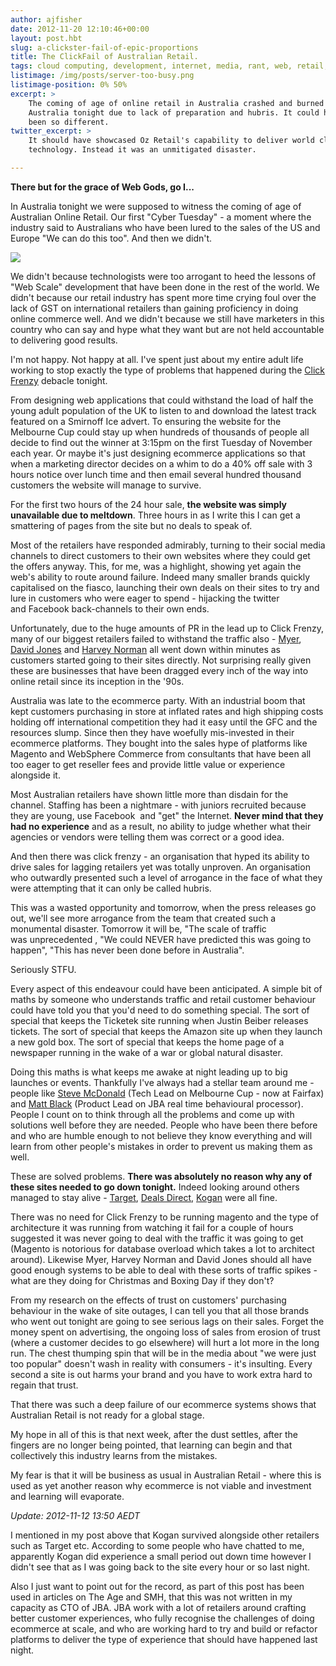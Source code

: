 ```yaml
---
author: ajfisher
date: 2012-11-20 12:10:46+00:00
layout: post.hbt
slug: a-clickster-fail-of-epic-proportions
title: The ClickFail of Australian Retail.
tags: cloud computing, development, internet, media, rant, web, retail, ecommerce
listimage: /img/posts/server-too-busy.png
listimage-position: 0% 50%
excerpt: >
    The coming of age of online retail in Australia crashed and burned in
    Australia tonight due to lack of preparation and hubris. It could have
    been so different.
twitter_excerpt: >
    It should have showcased Oz Retail's capability to deliver world class
    technology. Instead it was an unmitigated disaster.

---
```


**There but for the grace of Web Gods, go I...**

In Australia tonight we were supposed to witness the coming of age of Australian Online Retail. Our first "Cyber Tuesday" - a moment where the industry said to Australians who have been lured to the sales of the US and Europe "We can do this too". And then we didn't.

![](/img/posts/server-too-busy.png)

We didn't because technologists were too arrogant to heed the lessons of "Web Scale" development that have been done in the rest of the world. We didn't because our retail industry has spent more time crying foul over the lack of GST on international retailers than gaining proficiency in doing online commerce well. And we didn't because we still have marketers in this country who can say and hype what they want but are not held accountable to delivering good results.

I'm not happy. Not happy at all. I've spent just about my entire adult life working to stop exactly the type of problems that happened during the [Click Frenzy](http://clickfrenzy.com.au) debacle tonight.

From designing web applications that could withstand the load of half the young adult population of the UK to listen to and download the latest track featured on a Smirnoff Ice advert. To ensuring the website for the Melbourne Cup could stay up when hundreds of thousands of people all decide to find out the winner at 3:15pm on the first Tuesday of November each year. Or maybe it's just designing ecommerce applications so that when a marketing director decides on a whim to do a 40% off sale with 3 hours notice over lunch time and then email several hundred thousand customers the website will manage to survive.

For the first two hours of the 24 hour sale, <b>the website was simply unavailable due to meltdown</b>. Three hours in as I write this I can get a smattering of pages from the site but no deals to speak of.

Most of the retailers have responded admirably, turning to their social media channels to direct customers to their own websites where they could get the offers anyway. This, for me, was a highlight, showing yet again the web's ability to route around failure. Indeed many smaller brands quickly capitalised on the fiasco, launching their own deals on their sites to try and lure in customers who were eager to spend - hijacking the twitter and Facebook back-channels to their own ends.

Unfortunately, due to the huge amounts of PR in the lead up to Click Frenzy, many of our biggest retailers failed to withstand the traffic also - [Myer](http://www.myer.com.au), [David Jones](http://www.davidjones.com.au) and [Harvey Norman](http://www.harveynorman.com.au) all went down within minutes as customers started going to their sites directly. Not surprising really given these are businesses that have been dragged every inch of the way into online retail since its inception in the '90s.

Australia was late to the ecommerce party. With an industrial boom that kept customers purchasing in store at inflated rates and high shipping costs holding off international competition they had it easy until the GFC and the resources slump. Since then they have woefully mis-invested in their ecommerce platforms. They bought into the sales hype of platforms like Magento and WebSphere Commerce from consultants that have been all too eager to get reseller fees and provide little value or experience alongside it.

Most Australian retailers have shown little more than disdain for the channel. Staffing has been a nightmare - with juniors recruited because they are young, use Facebook  and "get" the Internet. <b>Never mind that they had no experience</b> and as a result, no ability to judge whether what their agencies or vendors were telling them was correct or a good idea.

And then there was click frenzy - an organisation that hyped its ability to drive sales for lagging retailers yet was totally unproven. An organisation who outwardly presented such a level of arrogance in the face of what they were attempting that it can only be called hubris.

This was a wasted opportunity and tomorrow, when the press releases go out, we'll see more arrogance from the team that created such a monumental disaster. Tomorrow it will be, "The scale of traffic was unprecedented , "We could NEVER have predicted this was going to happen", "This has never been done before in Australia".

Seriously STFU.

Every aspect of this endeavour could have been anticipated. A simple bit of maths by someone who understands traffic and retail customer behaviour could have told you that you'd need to do something special. The sort of special that keeps the Ticketek site running when Justin Beiber releases tickets. The sort of special that keeps the Amazon site up when they launch a new gold box. The sort of special that keeps the home page of a newspaper running in the wake of a war or global natural disaster.

Doing this maths is what keeps me awake at night leading up to big launches or events. Thankfully I've always had a stellar team around me - people like [Steve McDonald](http://github.com/stephenmcd) (Tech Lead on Melbourne Cup - now at Fairfax) and [Matt Black](http://github.com/mafrosis) (Product Lead on JBA real time behavioural processor). People I count on to think through all the problems and come up with solutions well before they are needed. People who have been there before and who are humble enough to not believe they know everything and will learn from other people's mistakes in order to prevent us making them as well.

These are solved problems. <b>There was absolutely no reason why any of these sites needed to go down tonight.</b> Indeed looking around others managed to stay alive - [Target](http://www.target.com.au), [Deals Direct](http://www.dealsdirect.com.au), [Kogan](http://www.kogan.com.au) were all fine.

There was no need for Click Frenzy to be running magento and the type of architecture it was running from watching it fail for a couple of hours suggested it was never going to deal with the traffic it was going to get (Magento is notorious for database overload which takes a lot to architect around). Likewise Myer, Harvey Norman and David Jones should all have good enough systems to be able to deal with these sorts of traffic spikes - what are they doing for Christmas and Boxing Day if they don't?

From my research on the effects of trust on customers' purchasing behaviour in the wake of site outages, I can tell you that all those brands who went out tonight are going to see serious lags on their sales. Forget the money spent on advertising, the ongoing loss of sales from erosion of trust (where a customer decides to go elsewhere) will hurt a lot more in the long run. The chest thumping spin that will be in the media about "we were just too popular" doesn't wash in reality with consumers - it's insulting. Every second a site is out harms your brand and you have to work extra hard to regain that trust.

That there was such a deep failure of our ecommerce systems shows that Australian Retail is not ready for a global stage.

My hope in all of this is that next week, after the dust settles, after the fingers are no longer being pointed, that learning can begin and that collectively this industry learns from the mistakes.

My fear is that it will be business as usual in Australian Retail - where this is used as yet another reason why ecommerce is not viable and investment and learning will evaporate.

_Update: 2012-11-12 13:50 AEDT_

I mentioned in my post above that Kogan survived alongside other retailers such as Target etc. According to some people who have chatted to me, apparently Kogan did experience a small period out down time however I didn't see that as I was going back to the site every hour or so last night.

Also I just want to point out for the record, as part of this post has been used in articles on The Age and SMH, that this was not written in my capacity as CTO of JBA. JBA work with a lot of retailers around crafting better customer experiences, who fully recognise the challenges of doing ecommerce at scale, and who are working hard to try and build or refactor platforms to deliver the type of experience that should have happened last night.
